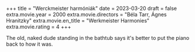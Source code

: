 +++
title = "Werckmeister harmóniák"
date = 2023-03-20
draft = false
extra.movie.year = 2000
extra.movie.directors = "Béla Tarr, Ágnes Hranitzky"
extra.movie.en_title = "Werkmeister Harmonies"
extra.movie.rating = 4
+++

The old, naked dude standing in the bathtub says it's better to put the piano back to how it was.<!-- more -->
